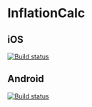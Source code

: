 # InflationCalc
## iOS
[![Build status](https://build.appcenter.ms/v0.1/apps/89bbb96a-27de-4954-87de-5916375e6bc7/branches/dev/badge)](https://appcenter.ms)
## Android
[![Build status](https://build.appcenter.ms/v0.1/apps/f04eb5e0-9f57-4a5b-816d-24f63a08ffde/branches/dev/badge)](https://appcenter.ms)
